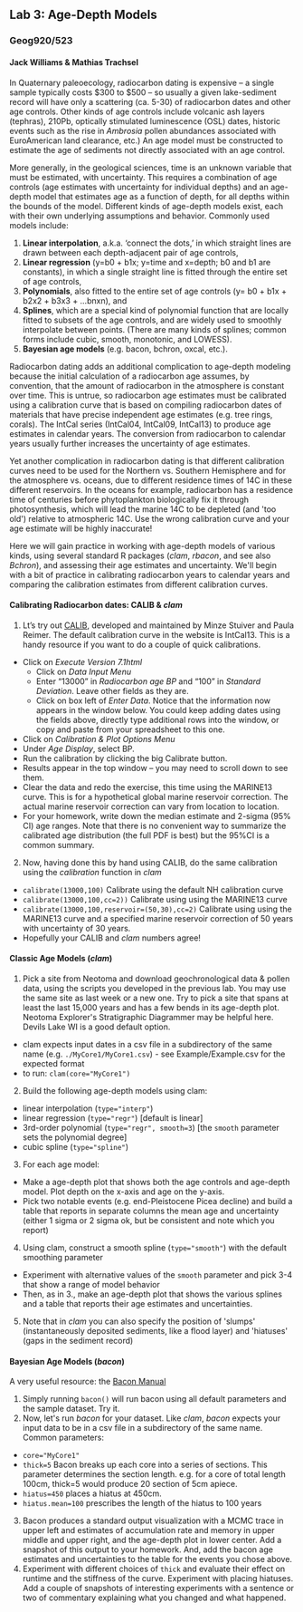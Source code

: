 ## Lab 3: Age-Depth Models
### Geog920/523
#### Jack Williams & Mathias Trachsel

In Quaternary paleoecology, radiocarbon dating is expensive – a single sample typically costs $300 to $500 – so usually a given lake-sediment record will have only a scattering (ca. 5-30) of radiocarbon dates and other age controls.  Other kinds of age controls include volcanic ash layers (tephras), 210Pb, optically stimulated luminescence (OSL) dates, historic events such as the rise in *Ambrosia* pollen abundances associated with EuroAmerican land clearance, etc.)  An age model must be constructed to estimate the age of sediments not directly associated with an age control.

More generally, in the geological sciences, time is an unknown variable that must be estimated, with uncertainty. This requires a combination of age controls (age estimates with uncertainty for individual depths) and an age-depth model that estimates age as a function of depth, for all depths within the bounds of the model.  Different kinds of age-depth models exist, each with their own underlying assumptions and behavior.  Commonly used models include:

1) **Linear interpolation**, a.k.a. ‘connect the dots,’ in which straight lines are drawn between each depth-adjacent pair of age controls,
2) **Linear regression** (y=b0 + b1x; y=time and x=depth;  b0 and b1 are constants), in which a single straight line is fitted through the entire set of age controls,
3) **Polynomials**, also fitted to the entire set of age controls (y= b0 + b1x + b2x2 + b3x3 + …bnxn), and
4) **Splines**, which are a special kind of polynomial function that are locally fitted to subsets of  the age controls, and are widely used to smoothly interpolate between points.  (There are many kinds of splines; common forms include cubic, smooth, monotonic, and LOWESS).  
5) **Bayesian age models** (e.g. bacon, bchron, oxcal, etc.).  

Radiocarbon dating adds an additional complication to age-depth modeling because the initial calculation of a radiocarbon age assumes, by convention, that the amount of radiocarbon in the atmosphere is constant over time.  This is untrue, so radiocarbon age estimates must be calibrated using a calibration curve that is based on compiling radiocarbon dates of materials that have precise independent age estimates (e.g. tree rings, corals).  The IntCal series (IntCal04, IntCal09, IntCal13) to produce age estimates in calendar years.  The conversion from radiocarbon to calendar years usually further increases the uncertainty of age estimates.  

Yet another complication in radiocarbon dating is that different calibration curves need to be used for the Northern vs. Southern Hemisphere and for the atmosphere vs. oceans, due to different residence times of 14C in these different reservoirs.  In the oceans for example, radiocarbon has a residence time of centuries before phytoplankton biologically fix it through photosynthesis, which will lead the marine 14C to be depleted (and 'too old') relative to atmospheric 14C.  Use the wrong calibration curve and your age estimate will be highly inaccurate!

Here we will gain practice in working with age-depth models of various kinds, using several standard R packages (*clam*, *rbacon*, and see also *Bchron*), and assessing their age estimates and uncertainty.  We'll begin with a bit of practice in calibrating radiocarbon years to calendar years and comparing the calibration estimates from different calibration curves.  

#### Calibrating Radiocarbon dates:  CALIB & *clam*
1.	Lt’s try out [CALIB](http://calib.org/calib/), developed and maintained by Minze Stuiver and Paula Reimer. The default calibration curve in the website is IntCal13. This is a handy resource if you want to do a couple of quick calibrations.
+ Click on *Execute Version 7.1html*
  + Click on *Data Input Menu*
  + Enter “13000” in *Radiocarbon age BP* and “100” in *Standard Deviation*. Leave other fields as they are.
  + Click on box left of *Enter Data*.  Notice that the information now appears in the window below.  You could keep adding dates using the fields above, directly type additional rows into the window, or copy and paste from your spreadsheet to this one.
+	Click on *Calibration & Plot Options Menu*
  +	Under *Age Display*, select BP.
+	Run the calibration by clicking the big Calibrate button.
+	Results appear in the top window – you may need to scroll down to see them.
+ Clear the data and redo the exercise, this time using the MARINE13 curve.  This is for a hypothetical global marine reservoir correction.  The actual marine reservoir correction can vary from location to location.
+	For your homework, write down the median estimate and 2-sigma (95% CI) age ranges. Note that there is no convenient way to summarize the calibrated age distribution (the full PDF is best) but the 95%CI is a common summary.
2. Now, having done this by hand using CALIB, do the same calibration using the *calibration* function in *clam*
  + ```calibrate(13000,100)```  Calibrate using the default NH calibration curve
  + ```calibrate(13000,100,cc=2))``` Calibrate using using the MARINE13 curve
  + ```calibrate(13000,100,reservoir=(50,30),cc=2)``` Calibrate using using the MARINE13 curve and a specified marine reservoir correction of 50 years with uncertainty of 30 years.
+ Hopefully your CALIB and *clam* numbers agree!  

#### Classic Age Models (*clam*)
1. Pick a site from Neotoma and download geochronological data & pollen data, using the scripts you developed in the previous lab.  You may use the same site as last week or a new one.  Try to pick a site that spans at least the last 15,000 years and has a few bends in its age-depth plot.  Neotoma Explorer's Stratigraphic Diagrammer may be helpful here. Devils Lake WI is a good default option.
  + clam expects input dates in a csv file in a subdirectory of the same name (e.g. ```./MyCore1/MyCore1.csv```) - see Example/Example.csv for the expected format
  + to run:  ```clam(core="MyCore1")```
2. Build the following age-depth models using clam:
  + linear interpolation (```type="interp"```)
  + linear regression (```type="regr"```)  [default is linear]
  + 3rd-order polynomial (```type="regr", smooth=3```) [the ```smooth``` parameter sets the polynomial degree]
  + cubic spline (```type="spline"```)
3. For each age model:
  + Make a age-depth plot that shows both the age controls and age-depth model.  Plot depth on the x-axis and age on the y-axis.
  + Pick two notable events (e.g. end-Pleistocene Picea decline) and build a table that reports in separate columns the mean age and uncertainty (either 1 sigma or 2 sigma ok, but be consistent and note which you report)  
4. Using clam, construct a smooth spline (```type="smooth"```) with the default smoothing parameter
  + Experiment with alternative values of the ```smooth``` parameter and pick 3-4 that show a range of model behavior
  + Then, as in 3., make an age-depth plot that shows the various splines and a table that reports their age estimates and uncertainties.
5. Note that in *clam* you can also specify the position of 'slumps' (instantaneously deposited sediments, like a flood layer) and 'hiatuses' (gaps in the sediment record)

#### Bayesian Age Models (*bacon*)
A very useful resource:  the [Bacon Manual](http://www.chrono.qub.ac.uk/blaauw/manualBacon_2.2.pdf)
1. Simply running ```bacon()``` will run bacon using all default parameters and the sample dataset.  Try it.
2. Now, let's run *bacon* for your dataset. Like *clam*, *bacon* expects your input data to be in a csv file in a subdirectory of the same name.  Common parameters:
  + ```core="MyCore1"```
  + ```thick=5``` Bacon breaks up each core into a series of sections.  This parameter determines the section length.  e.g. for a core of total length 100cm, thick=5 would produce 20 section of 5cm apiece.
  + ```hiatus=450``` places a hiatus at 450cm.
  + ```hiatus.mean=100``` prescribes the length of the hiatus to 100 years
3. Bacon produces a standard output visualization with a MCMC trace in upper left and estimates of accumulation rate and memory in upper middle and upper right, and the age-depth plot in lower center.  Add a  snapshot of this output to your homework.  And, add the bacon age estimates and uncertainties to the table for the events you chose above.
4. Experiment with different choices of ```thick``` and evaluate their effect on runtime and the stiffness of the curve.  Experiment with placing hiatuses.  Add a couple of snapshots of interesting experiments with a sentence or two of commentary explaining what you changed and what happened.
